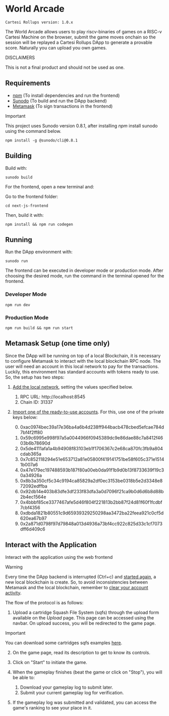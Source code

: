 # World Arcade

```
Cartesi Rollups version: 1.0.x
```

The World Arcade allows users to play riscv-binaries of games on a RISC-v Cartesi Machine on the browser, submit the game moves onchain so the session will be replayed a Cartesi Rollups DApp to generate a provable score. Naturally you can upload you own games.

DISCLAIMERS

This is not a final product and should not be used as one.

## Requirements

- [npm](https://docs.npmjs.com/cli/v9/configuring-npm/install) (To install dependencies and run the frontend)
- [Sunodo](https://github.com/sunodo/sunodo) (To build and run the DApp backend)
- [Metamask](https://metamask.io/) (To sign transactions in the frontend)

> [!IMPORTANT]
> This project uses Sunodo version 0.8.1, after installing *npm* install sunodo using the command below.
```shell
npm install -g @sunodo/cli@0.8.1
```

## Building

Build with:

```shell
sunodo build
```

For the frontend, open a new terminal and:

Go to the frontend folder:

```shell
cd next-js-frontend
```

Then, build it with:

```shell
npm install && npm run codegen
```

## Running

Run the DApp environment with:

```shell
sunodo run
```

The frontend can be executed in developer mode or production mode. After choosing the desired mode, run the command in the terminal opened for the frontend.

### Developer Mode
```shell
npm run dev
```

### Production Mode
```shell
npm run build && npm run start
```

## Metamask Setup (one time only)

Since the DApp will be running on top of a local Blockchain, it is necessary to configure Metamask to interact with the local blockchain RPC node. The user will need an account in this local network to pay for the transactions. Luckily, this environment has standard accounts with tokens ready to use. So, the setup has two steps:

1. [Add the local network](https://metamask.zendesk.com/hc/en-us/articles/360043227612-How-to-add-a-custom-network-RPC), setting the values specified below.

    1. RPC URL: http://localhost:8545
    2. Chain ID: 31337
2. [Import one of the ready-to-use accounts](https://support.metamask.io/hc/en-us/articles/360015489331-How-to-import-an-Account). For this, use one of the private keys below:

    0. 0xac0974bec39a17e36ba4a6b4d238ff944bacb478cbed5efcae784d7bf4f2ff80
    1. 0x59c6995e998f97a5a0044966f0945389dc9e86dae88c7a8412f4603b6b78690d
    2. 0x5de4111afa1a4b94908f83103eb1f1706367c2e68ca870fc3fb9a804cdab365a
    3. 0x7c852118294e51e653712a81e05800f419141751be58f605c371e15141b007a6
    4. 0x47e179ec197488593b187f80a00eb0da91f1b9d0b13f8733639f19c30a34926a
    5. 0x8b3a350cf5c34c9194ca85829a2df0ec3153be0318b5e2d3348e872092edffba
    6. 0x92db14e403b83dfe3df233f83dfa3a0d7096f21ca9b0d6d6b8d88b2b4ec1564e
    7. 0x4bbbf85ce3377467afe5d46f804f221813b2bb87f24d81f60f1fcdbf7cbf4356
    8. 0xdbda1821b80551c9d65939329250298aa3472ba22feea921c0cf5d620ea67b97
    9. 0x2a871d0798f97d79848a013d4936a73bf4cc922c825d33c1cf7073dff6d409c6

## Interact with the Application

Interact with the application using the web frontend

> [!WARNING]
> Every time the DApp backend is interrupted (Ctrl+c) and [started again](#running), a new local blockchain is create. So, to avoid inconsistencies between Metamask and the local blockchain, remember to [clear your account activity](https://support.metamask.io/hc/en-us/articles/360015488891-How-to-clear-your-account-activity-reset-account).

The flow of the protocol is as follows:
1. Upload a cartridge Squash File System (sqfs) through the upload form available on the *Upload* page. This page can be accessed using the navbar. On upload success, you will be redirected to the game page.

> [!IMPORTANT]
> You can download some cartridges sqfs examples [here](https://github.com/edubart/riv/releases/tag/downloads).

2. On the game page, read its description to get to know its controls.

3. Click on "Start" to initiate the game.

4. When the gameplay finishes (beat the game or click on "Stop"), you will be able to:
    1. Download your gameplay log to submit later.
    2. Submit your current gameplay log for verification.

5. If the gameplay log was submitted and validated, you can access the game's ranking to see your place in it.

